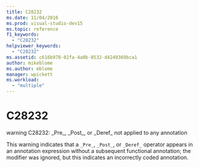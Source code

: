 ```yaml
---
title: C28232
ms.date: 11/04/2016
ms.prod: visual-studio-dev15
ms.topic: reference
f1_keywords:
  - "C28232"
helpviewer_keywords:
  - "C28232"
ms.assetid: c616b978-02fa-4a0b-8532-d4249369bca1
author: mikeblome
ms.author: mblome
manager: wpickett
ms.workload:
  - "multiple"
---
```

# C28232
warning C28232: \_Pre\_, \_Post\_, or \_Deref\_ not applied to any annotation

 This warning indicates that a `_Pre_`, `_Post_`, or `_Deref_` operator appears in an annotation expression without a subsequent functional annotation; the modifier was ignored, but this indicates an incorrectly coded annotation.